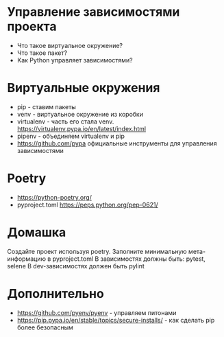 # Управление зависимостями проекта
- Что такое виртуальное окружение?
- Что такое пакет?
- Как Python управляет зависимостями?

# Виртуальные окружения
- pip - ставим пакеты
- venv - виртуальное окружение из коробки
- virtualenv - часть его стала venv. https://virtualenv.pypa.io/en/latest/index.html
- pipenv - объединяем virtualenv и pip
- https://github.com/pypa официальные инструменты для управления зависимостями

# Poetry
- https://python-poetry.org/
- pyproject.toml https://peps.python.org/pep-0621/

# Домашка
Создайте проект используя poetry. Заполните минимальную мета-информацию в pyproject.toml
В зависимостях должны быть: pytest, selene
В dev-зависимостях должен быть pylint

# Дополнительно
- https://github.com/pyenv/pyenv - управляем питонами
- https://pip.pypa.io/en/stable/topics/secure-installs/ - как сделать pip более безопасным
